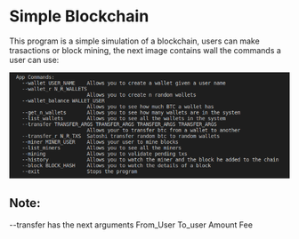 # Simple Blockchain

This program is a simple simulation of a blockchain, users can make trasactions or block mining, the next image contains wall the commands a user can use:

![alt text](./commands.png)
## Note:
--transfer has the next arguments From_User To_user Amount Fee
